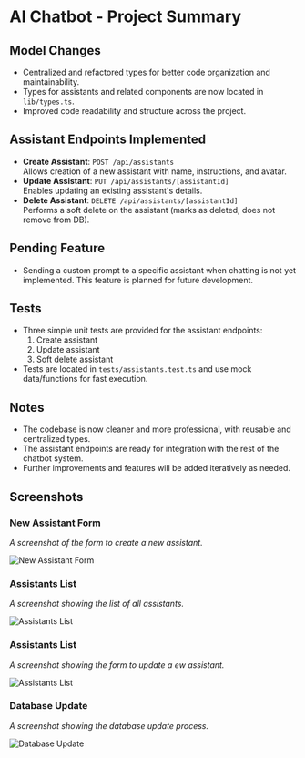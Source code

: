 # AI Chatbot - Project Summary

## Model Changes
- Centralized and refactored types for better code organization and maintainability.
- Types for assistants and related components are now located in `lib/types.ts`.
- Improved code readability and structure across the project.

## Assistant Endpoints Implemented
- **Create Assistant**: `POST /api/assistants`  
  Allows creation of a new assistant with name, instructions, and avatar.
- **Update Assistant**: `PUT /api/assistants/[assistantId]`  
  Enables updating an existing assistant's details.
- **Delete Assistant**: `DELETE /api/assistants/[assistantId]`  
  Performs a soft delete on the assistant (marks as deleted, does not remove from DB).

## Pending Feature
- Sending a custom prompt to a specific assistant when chatting is not yet implemented. This feature is planned for future development.

## Tests
- Three simple unit tests are provided for the assistant endpoints:
  1. Create assistant
  2. Update assistant
  3. Soft delete assistant
- Tests are located in `tests/assistants.test.ts` and use mock data/functions for fast execution.

## Notes
- The codebase is now cleaner and more professional, with reusable and centralized types.
- The assistant endpoints are ready for integration with the rest of the chatbot system.
- Further improvements and features will be added iteratively as needed.

## Screenshots

### New Assistant Form
_A screenshot of the form to create a new assistant._

![New Assistant Form](/images/imagen1.png)

### Assistants List
_A screenshot showing the list of all assistants._

![Assistants List](/images/imagen2.png)

### Assistants List
_A screenshot showing the form to update a ew assistant._

![Assistants List](/images/imagen3.png)

### Database Update
_A screenshot showing the database update process._

![Database Update](/images/imagen4.png)
